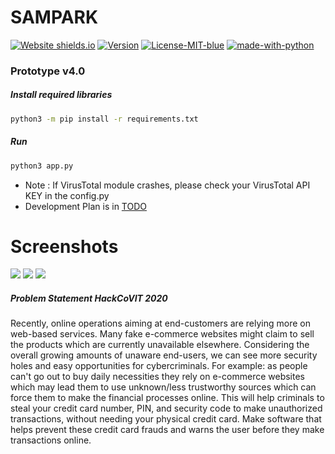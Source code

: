 # SAMPARK
[![Website shields.io](https://img.shields.io/website-up-down-green-red/http/shields.io.svg?style=for-the-badge&logo=heroku)](https://samparkscan.herokuapp.com/)  [![Version](https://img.shields.io/badge/Version-4.0-green?style=for-the-badge)](#) [![License-MIT-blue](https://img.shields.io/badge/License-MIT-blue?style=for-the-badge)](https://github.com/Saket-Upadhyay/SAMPARK/blob/master/LICENSE) [![made-with-python](https://img.shields.io/badge/Python-3-green?style=for-the-badge&logo=python)](https://www.python.org/)
### Prototype v4.0
##### Install required libraries 
```bash
python3 -m pip install -r requirements.txt
```
##### Run
```bash
python3 app.py
```

* Note : If VirusTotal module crashes, please check your VirusTotal API KEY in the config.py
* Development Plan is in [TODO](https://github.com/Saket-Upadhyay/SAMPARK/blob/master/TODO.md)

# Screenshots 
![](https://raw.githubusercontent.com/Saket-Upadhyay/SAMPARK/master/DOCS/Screenshots/Screenshot1.png)
![](https://raw.githubusercontent.com/Saket-Upadhyay/SAMPARK/master/DOCS/Screenshots/Screenshot2.png)
![](https://raw.githubusercontent.com/Saket-Upadhyay/SAMPARK/master/DOCS/Screenshots/Screenshot3.png)

##### Problem Statement HackCoVIT 2020 
Recently, online operations  aiming at end-customers  are  relying  more  on web-based  services. Many  fake  e-commerce  websites  might  claim to  sell the  products  which  are  currently  unavailable  elsewhere.  Considering  the overall growing amounts of unaware end-users, we can see more security holes  and  easy  opportunities  for  cybercriminals.  For  example:  as  people can't  go  out  to  buy  daily  necessities  they  rely  on  e-commerce  websites which may lead them to use unknown/less trustworthy sources which can force them to make the financial processes online. This will help criminals to  steal  your  credit  card  number,  PIN,  and  security  code  to  make unauthorized transactions, without needing your physical credit card. Make software  that  helps  prevent these  credit  card  frauds  and  warns  the  user before they make transactions online.
